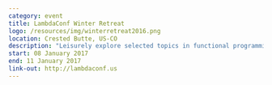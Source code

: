 ```yaml
---
category: event
title: LambdaConf Winter Retreat
logo: /resources/img/winterretreat2016.png
location: Crested Butte, US-CO
description: "Leisurely explore selected topics in functional programming from invited LambdaConf Guides."
start: 08 January 2017
end: 11 January 2017
link-out: http://lambdaconf.us
---
```


